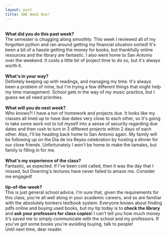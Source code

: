 ```yaml
---
layout: post
title: SWE Week One!
---
```


<br><b>What did you do this past week?</b><br>
The semester is chugging along smoothly. This week I reviewed all of my forgotten python and ran around getting my financial situation sorted! It's been a bit of a hassle getting the money for books, but thankfully online resources and the library are fantastic. I also went home to San Antonio over the weekend. It costs a little bit of project time to do so, but it's always worth it.<br>
<br><b>What's in your way?</b><br>
Definitely keeping up with readings, and managing my time. It's always been a problem of mine, but I'm trying a few different things that might help my time management. School gets in the way of my music practice, but I guess we all need priorities.<br>
<br><b>What will you do next week?</b><br>
Who knows?! I have a ton of homework and projects due. It looks like my classes all lined up to have due dates very close to each other, so it's going to take some work not to lull myself into a sense of security regarding due dates and then rush to turn in 3 different projects within 2 days of each other. Also, I'll be heading back home to San Antonio again. My family will be following up on the Dia de los Reyes celebration by hosting a dinner for our close friends. Unfortunately I won't be home to make the tamales, but family is filling in for me.<br>
<br><b>What's my experience of the class?</b><br>
Fantastic, as expected. If I've been cold called, then it was the day that I missed, but Downing's lectures have never failed to amaze me. Consider me engaged!<br>
<br><b>tip-of-the-week?</b><br>
This is just general school advice. I'm sure that, given the requirements for this class, you're all well along in your academic careers, and so are familiar with the absolutely bonkers textbook system. Everyone knows about finding pdfs online and buying used books, but my tip today is to <b>check the library</b> and <b>ask your professors for class copies</b>! I can't tell you how much money it's saved me to simply communicate with the school and my professors. If you've got some books you're avoiding buying, talk to people!<br>
Until next time, dear reader.
